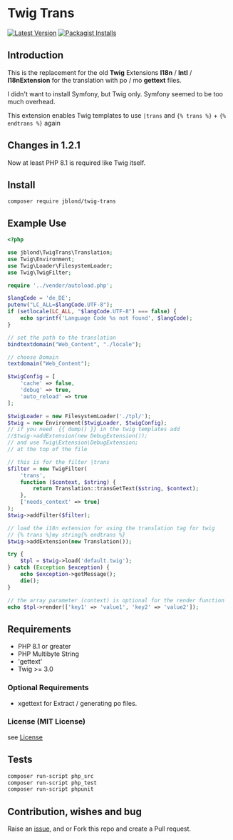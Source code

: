 # Twig Trans

[![Latest Version](https://img.shields.io/github/release/JBlond/twig-trans.svg?style=flat-square&label=Release)](https://github.com/JBlond/twig-trans/releases) 
[![Packagist Installs](https://badgen.net/packagist/dt/jblond/twig-trans)](https://packagist.org/packages/jblond/twig-trans)

## Introduction

This is the replacement for the old **Twig** Extensions **I18n** / **Intl** / **I18nExtension** for the translation with po / mo 
**gettext** files.

I didn't want to install Symfony, but Twig only. Symfony seemed to be too much overhead.

This extension enables Twig templates to use `|trans` and `{% trans %}` + `{% endtrans %}` again

## Changes in 1.2.1

Now at least PHP 8.1 is required like Twig itself.

## Install

```shell
composer require jblond/twig-trans
```

## Example Use

```PHP
<?php

use jblond\TwigTrans\Translation;
use Twig\Environment;
use Twig\Loader\FilesystemLoader;
use Twig\TwigFilter;

require '../vendor/autoload.php';

$langCode = 'de_DE';
putenv("LC_ALL=$langCode.UTF-8");
if (setlocale(LC_ALL, "$langCode.UTF-8") === false) {
    echo sprintf('Language Code %s not found', $langCode);
}

// set the path to the translation
bindtextdomain("Web_Content", "./locale");

// choose Domain
textdomain("Web_Content");

$twigConfig = [
    'cache' => false,
    'debug' => true,
    'auto_reload' => true
];

$twigLoader = new FilesystemLoader('./tpl/');
$twig = new Environment($twigLoader, $twigConfig);
// if you need  {{ dump() }} in the twig templates add
//$twig->addExtension(new DebugExtension());
// and use Twig\Extension\DebugExtension;
// at the top of the file

// this is for the filter |trans
$filter = new TwigFilter(
    'trans', 
    function ($context, $string) {
        return Translation::transGetText($string, $context);
    }, 
    ['needs_context' => true]
);
$twig->addFilter($filter);

// load the i18n extension for using the translation tag for twig
// {% trans %}my string{% endtrans %}
$twig->addExtension(new Translation());

try {
    $tpl = $twig->load('default.twig');
} catch (Exception $exception) {
    echo $exception->getMessage();
    die();
}

// the array parameter (context) is optional for the render function
echo $tpl->render(['key1' => 'value1', 'key2' => 'value2']);
```


## Requirements

* PHP 8.1 or greater
* PHP Multibyte String 
* 'gettext'
* Twig >= 3.0

### Optional Requirements

* xgettext for Extract / generating po files.

### License (MIT License)

see [License](LICENSE)

## Tests

```bash
composer run-script php_src
composer run-script php_test
composer run-script phpunit
```

## Contribution, wishes and bug

Raise an [issue](https://github.com/JBlond/twig-trans/issues), and or Fork this repo and create a Pull request.
